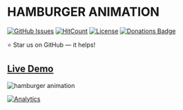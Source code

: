 # HAMBURGER ANIMATION

[![GitHub Issues](https://img.shields.io/badge/contributions-welcome-brightgreen.svg?style=flat)](https://github.com/alikinvv/hamburger-animation/issues)  [![HitCount](http://hits.dwyl.com/alikinvv/hamburger-animation.svg)](http://hits.dwyl.com/alikinvv/hamburger-animation)  [![License](https://img.shields.io/badge/license-MIT-blue.svg)](https://opensource.org/licenses/MIT)  [![Donations Badge](https://yourdonation.rocks/images/badge.svg)](https://www.paypal.me/alikinvv)

:star: Star us on GitHub — it helps!

## [Live Demo](https://alikinvv.github.io/hamburger-animation)

![hamburger animation](https://cdn.dribbble.com/users/1773016/screenshots/5754404/4.gif)

[![Analytics](https://ga-beacon.appspot.com/UA-31485994-5/hamburger-animation)](https://github.com/alikinvv/hamburger-animation)
